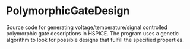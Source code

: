 # PolymorphicGateDesign
Source code for generating voltage/temperature/signal controlled polymorphic gate descriptions in HSPICE. The program uses a genetic algorithm to look for possible designs that fulfill the specified properties. 
